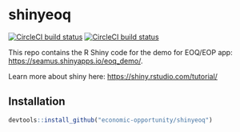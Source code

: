 
# shinyeoq

<!-- badges: start -->
[![CircleCI build status](https://circleci.com/gh/economic-opportunity/shinyeoq.svg?style=svg)](https://circleci.com/gh/seamus-mckinsey/shinyeoq)
[![CircleCI build status](https://circleci.com/gh/seamus-mckinsey/shinyeoq.svg?style=svg)](https://circleci.com/gh/seamus-mckinsey/shinyeoq)
<!-- badges: end -->

This repo contains the R Shiny code for the demo for EOQ/EOP app: https://seamus.shinyapps.io/eoq_demo/.

Learn more about shiny here: https://shiny.rstudio.com/tutorial/

## Installation

```r
devtools::install_github("economic-opportunity/shinyeoq")
```

